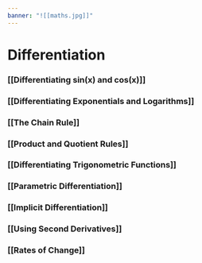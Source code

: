 ```yaml
---
banner: "![[maths.jpg]]"
---
```

# Differentiation 

### [[Differentiating sin(x) and cos(x)]]

### [[Differentiating Exponentials and Logarithms]]

### [[The Chain Rule]]

### [[Product and Quotient Rules]]

### [[Differentiating Trigonometric Functions]]

### [[Parametric Differentiation]]

### [[Implicit Differentiation]]

### [[Using Second Derivatives]]

### [[Rates of Change]]